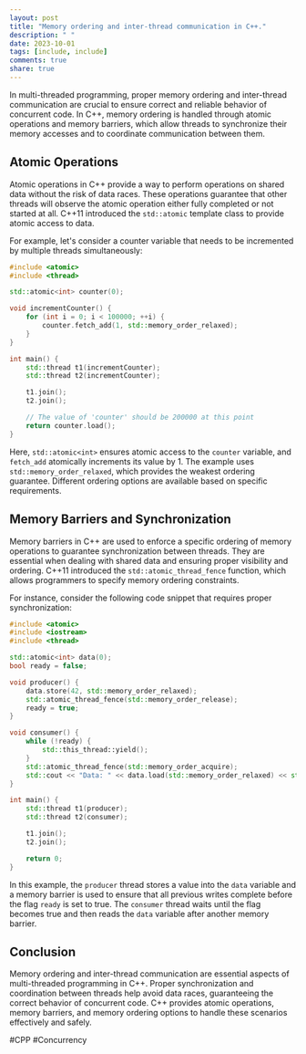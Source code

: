 ```yaml
---
layout: post
title: "Memory ordering and inter-thread communication in C++."
description: " "
date: 2023-10-01
tags: [include, include]
comments: true
share: true
---
```


In multi-threaded programming, proper memory ordering and inter-thread communication are crucial to ensure correct and reliable behavior of concurrent code. In C++, memory ordering is handled through atomic operations and memory barriers, which allow threads to synchronize their memory accesses and to coordinate communication between them.

## Atomic Operations

Atomic operations in C++ provide a way to perform operations on shared data without the risk of data races. These operations guarantee that other threads will observe the atomic operation either fully completed or not started at all. C++11 introduced the `std::atomic` template class to provide atomic access to data.

For example, let's consider a counter variable that needs to be incremented by multiple threads simultaneously:

```cpp
#include <atomic>
#include <thread>

std::atomic<int> counter(0);

void incrementCounter() {
    for (int i = 0; i < 100000; ++i) {
        counter.fetch_add(1, std::memory_order_relaxed);
    }
}

int main() {
    std::thread t1(incrementCounter);
    std::thread t2(incrementCounter);

    t1.join();
    t2.join();

    // The value of 'counter' should be 200000 at this point
    return counter.load();
}
```

Here, `std::atomic<int>` ensures atomic access to the `counter` variable, and `fetch_add` atomically increments its value by 1. The example uses `std::memory_order_relaxed`, which provides the weakest ordering guarantee. Different ordering options are available based on specific requirements.

## Memory Barriers and Synchronization

Memory barriers in C++ are used to enforce a specific ordering of memory operations to guarantee synchronization between threads. They are essential when dealing with shared data and ensuring proper visibility and ordering. C++11 introduced the `std::atomic_thread_fence` function, which allows programmers to specify memory ordering constraints.

For instance, consider the following code snippet that requires proper synchronization:

```cpp
#include <atomic>
#include <iostream>
#include <thread>

std::atomic<int> data(0);
bool ready = false;

void producer() {
    data.store(42, std::memory_order_relaxed);
    std::atomic_thread_fence(std::memory_order_release);
    ready = true;
}

void consumer() {
    while (!ready) {
        std::this_thread::yield();
    }
    std::atomic_thread_fence(std::memory_order_acquire);
    std::cout << "Data: " << data.load(std::memory_order_relaxed) << std::endl;
}

int main() {
    std::thread t1(producer);
    std::thread t2(consumer);

    t1.join();
    t2.join();

    return 0;
}
```

In this example, the `producer` thread stores a value into the `data` variable and a memory barrier is used to ensure that all previous writes complete before the flag `ready` is set to true. The `consumer` thread waits until the flag becomes true and then reads the `data` variable after another memory barrier.

## Conclusion

Memory ordering and inter-thread communication are essential aspects of multi-threaded programming in C++. Proper synchronization and coordination between threads help avoid data races, guaranteeing the correct behavior of concurrent code. C++ provides atomic operations, memory barriers, and memory ordering options to handle these scenarios effectively and safely.

#CPP #Concurrency